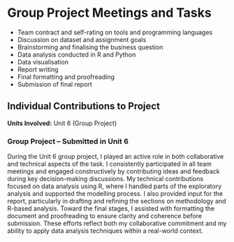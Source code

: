 # Group Project Meetings and Tasks

- Team contract and self-rating on tools and programming languages
- Discussion on dataset and assignment goals
- Brainstorming and finalising the business question
- Data analysis conducted in R and Python
- Data visualisation
- Report writing
- Final formatting and proofreading
- Submission of final report



##  Individual Contributions to Project
**Units Involved:** Unit 6 (Group Project)  


###  Group Project – Submitted in Unit 6

During the Unit 6 group project, I played an active role in both collaborative and technical aspects of the task. I consistently participated in all team meetings and engaged constructively by contributing ideas and feedback during key decision-making discussions. My technical contributions focused on data analysis using R, where I handled parts of the exploratory analysis and supported the modelling process. I also provided input for the report, particularly in drafting and refining the sections on methodology and R-based analysis. Toward the final stages, I assisted with formatting the document and proofreading to ensure clarity and coherence before submission. These efforts reflect both my collaborative commitment and my ability to apply data analysis techniques within a real-world context.



